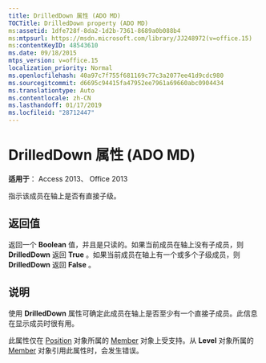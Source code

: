 ```yaml
---
title: DrilledDown 属性 (ADO MD)
TOCTitle: DrilledDown property (ADO MD)
ms:assetid: 1dfe728f-8da2-1d2b-7361-8689a0b088b4
ms:mtpsurl: https://msdn.microsoft.com/library/JJ248972(v=office.15)
ms:contentKeyID: 48543610
ms.date: 09/18/2015
mtps_version: v=office.15
localization_priority: Normal
ms.openlocfilehash: 40a97c7f755f681169c77c3a2077ee41d9cdc980
ms.sourcegitcommit: d6695c94415fa47952ee7961a69660abc0904434
ms.translationtype: Auto
ms.contentlocale: zh-CN
ms.lasthandoff: 01/17/2019
ms.locfileid: "28712447"
---
```

# <a name="drilleddown-property-ado-md"></a>DrilledDown 属性 (ADO MD)


**适用于**： Access 2013、 Office 2013

指示该成员在轴上是否有直接子级。

## <a name="return-values"></a>返回值

返回一个 **Boolean** 值，并且是只读的。如果当前成员在轴上没有子成员，则 **DrilledDown** 返回 **True** 。如果当前成员在轴上有一个或多个子级成员，则 **DrilledDown** 返回 **False** 。

## <a name="remarks"></a>说明

使用 **DrilledDown** 属性可确定此成员在轴上是否至少有一个直接子成员。此信息在显示成员时很有用。

此属性仅在 [Position](member-object-ado-md.md) 对象所属的 [Member](position-object-ado-md.md) 对象上受支持。从 **Level** 对象所属的 [Member](level-object-ado-md.md) 对象引用此属性时，会发生错误。

